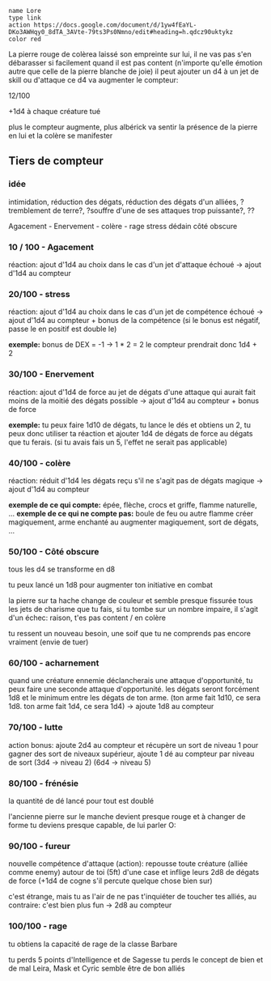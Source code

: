 
```button
name Lore
type link
action https://docs.google.com/document/d/1yw4fEaYL-DKo3AWHqy0_8dTA_3AVte-79ts3Ps0Nmno/edit#heading=h.qdcz90uktykz
color red
```

La pierre rouge de colèrea laissé son empreinte sur lui, il ne vas pas s'en débarasser si facilement
quand il est pas content (n'importe qu'elle émotion autre que celle de la pierre blanche de joie) il peut ajouter un d4 à un jet de skill ou d'attaque
ce d4 va augmenter le compteur:


12/100

+1d4 à chaque créature tué

plus le compteur augmente, plus albérick va sentir la présence de la pierre en lui
et la colère se manifester

## Tiers de compteur

### idée
intimidation, réduction des dégats, réduction des dégats d'un alliées, ?tremblement de terre?, ?souffre d'une de ses attaques trop puissante?, ??

Agacement - Enervement - colère - rage
stress
dédain
côté obscure


### 10 / 100 - Agacement 
réaction: ajout d'1d4 au choix dans le cas d'un jet d'attaque échoué 
-> ajout d'1d4 au compteur

### 20/100 - stress
réaction: ajout d'1d4 au choix dans le cas d'un jet de compétence échoué
-> ajout d'1d4 au compteur + bonus de la compétence 
(si le bonus est négatif, passe le en positif est double le)

**exemple:** 
bonus de DEX = -1
-> 1 * 2 = 2
le compteur prendrait donc 1d4 + 2

### 30/100 - Enervement
réaction: ajout d'1d4 de force au jet de dégats d'une attaque qui aurait fait moins de la moitié des dégats possible
-> ajout d'1d4 au compteur + bonus de force

**exemple:**
tu peux faire 1d10 de dégats, tu lance le dés et obtiens un 2, tu peux donc utiliser ta réaction et ajouter 1d4 de dégats de force au dégats que tu ferais.
(si tu avais fais un 5, l'effet ne serait pas applicable)

### 40/100 - colère
réaction: réduit d'1d4 les dégats reçu s'il ne s'agit pas de dégats magique
-> ajout d'1d4 au compteur

**exemple de ce qui compte:**
épée, flèche, crocs et griffe, flamme naturelle, ...
**exemple de ce qui ne compte pas:**
boule de feu ou autre flamme créer magiquement, arme enchanté au augmenter magiquement, sort de dégats, ...

### 50/100 - Côté obscure
tous les d4 se transforme en d8

tu peux lancé un 1d8 pour augmenter ton initiative en combat

la pierre sur ta hache change de couleur et semble presque fissurée
tous les  jets de charisme que tu fais, si tu tombe sur un nombre impaire, il s'agit d'un échec:
raison, t'es pas content / en colère

tu ressent un nouveau besoin, une soif que tu ne comprends pas encore vraiment
(envie de tuer)

### 60/100 - acharnement
quand une créature ennemie déclancherais une attaque d'opportunité, tu peux faire une seconde attaque d'opportunité. les dégats seront forcément 1d8 et le minimum entre les dégats de ton arme.
(ton arme fait 1d10, ce sera 1d8. ton arme fait 1d4, ce sera 1d4)
-> ajoute 1d8 au compteur

### 70/100 -  lutte
action bonus: ajoute 2d4 au compteur et récupère un sort de niveau 1
pour gagner des sort de niveaux supérieur, ajoute 1 dé au compteur par niveau de sort
(3d4 -> niveau 2)
(6d4 -> niveau 5) 

### 80/100 - frénésie
la quantité de dé lancé pour tout est doublé

l'ancienne pierre sur le manche devient presque rouge et à changer de forme
tu deviens presque capable, de lui parler O:

### 90/100 - fureur
nouvelle compétence d'attaque (action):
repousse toute créature (alliée comme enemy) autour de toi (5ft) d'une case et inflige leurs 2d8 de dégats de force (+1d4 de cogne s'il percute quelque chose bien sur)

c'est étrange, mais tu as l'air de ne pas t'inquiéter de toucher tes alliés, au contraire: c'est bien plus fun
-> 2d8 au compteur


### 100/100 - rage
tu obtiens la capacité de rage de la classe Barbare

tu perds 5 points d'Intelligence et de Sagesse
tu perds le concept de bien et de mal
Leira, Mask et Cyric semble être de bon alliés